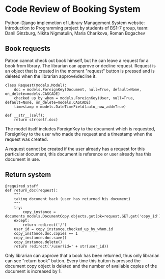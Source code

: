 # Code Review of Booking System
Python-Django implemetion of Library Management System website: 
Introduction to Programming project by students of BS1-7 group, team: Danil Ginzburg, Nikita Nigmatulin,
Maria Charikova, Roman Bogachev

## Book requests

Patron cannot check out book himself, but he can leave a request for a book from library. The librarian can approve or decline request.
Request is an object that is created in the moment "request" button is pressed and is deleted when the librarian approve\decline it.
     
    class Request(models.Model):
        doc = models.ForeignKey(Document, null=True, default=None, on_delete=models.CASCADE)
        checked_up_by_whom = models.ForeignKey(User, null=True, default=None, on_delete=models.CASCADE)
        timestamp = models.DateTimeField(auto_now_add=True)

    def __str__(self):
        return str(self.doc)
       
The model itself includes ForeignKey to the document which is requested, ForeignKey to the user who made the request and a timestamp when
the request was created. 

A request cannot be created if the user already has a request for this particular document, this document is reference or user already
has this document in use. 

## Return system
    @required_staff
    def return_doc(request):
        """
        taking document back (user has returned his document)
        """
        try:
            copy_instance = documents_models.DocumentCopy.objects.get(pk=request.GET.get('copy_id'))
        except:
            return redirect('/')
        user_id = copy_instance.checked_up_by_whom.id
        copy_instance.doc.copies += 1
        copy_instance.doc.save()
        copy_instance.delete()
        return redirect('/user?id=' + str(user_id))

Only librarian can approve that a book has been returned, thus only librarian can see "return book" button. Every time this button
is pressed the document copy object is deleted and the number of available copies of the document is increased by 1. 


